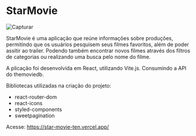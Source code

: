 # StarMovie
![Capturar](https://github.com/KetsonKersen/StarMovie/assets/127996989/f53decfd-824a-4ef6-b9b4-3957d5f714ea)


StarMovie é uma aplicação que reúne informações sobre produções, permitindo que os usuários pesquisem seus filmes favoritos, além de poder assitir ao trailer.
Podendo também encontrar novos filmes através dos filtros de categorias ou realizando uma busca pelo nome do filme.

A plicação foi desenvolvida em React, utilizando Vite.js.
Consumindo a API do themoviedb.

Bibliotecas utilizadas na criação do projeto:
- react-router-dom
- react-icons
- styled-components
- sweetpagination

Acesse:
https://star-movie-ten.vercel.app/
